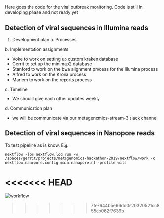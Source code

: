 Here goes the code for the viral outbreak monitoring. Code is still in developing phase and not ready yet

## Detection of viral sequences in Illumina reads
1. Development plan
a. Processes

b. Implementation assignments
- Voke to work on setting up custom kraken database
- Gerrit to set up the minimap2 database
- Stanford to work on the bwa alignment process for the Illumina process
- Alfred to work on the Krona process
- Mariem to work on the reports process

c. Timeline
- We should give each other updates weekly

d. Communication plan
- we will be communicate via our metagenomics-stream-3 slack channel

## Detection of viral sequences in Nanopore reads

To test pipeline as is know. E.g.

```
nextflow -log nextflow.log run -w /spaces/gerrit/projects/metagenomics-hackathon-2019/nextflow/work -c nextflow.nanopore.config main.nanapore.nf -profile wits
```

<<<<<<< HEAD
=======
![workflow](https://raw.githubusercontent.com/h3abionet/h3ameta/master/viraldetect/main.nanapore.png "Workflow")



>>>>>>> 7fe7644b5e66dd0e20320521cc855db062f7639b
